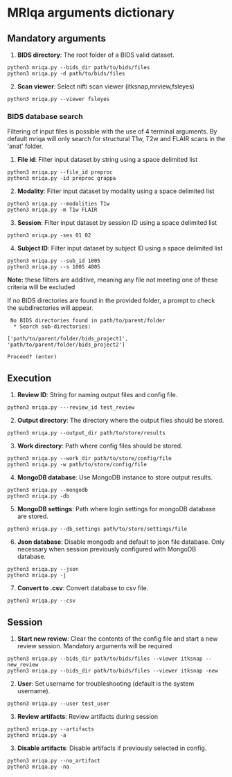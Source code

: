 # MRIqa arguments dictionary

## Mandatory arguments

1. **BIDS directory**: The root folder of a BIDS valid dataset.
```
python3 mriqa.py --bids_dir path/to/bids/files
python3 mriqa.py -d path/to/bids/files
```
2. **Scan viewer**: Select nifti scan viewer (itksnap,mrview,fsleyes)
```
python3 mriqa.py --viewer fsleyes
```

### BIDS database search
Filtering of input files is possible with the use of 4 terminal arguments. By default mriqa will only search for structural T1w, T2w and FLAIR scans in the 'anat' folder.


1. **File id**: Filter input dataset by string using a space delimited list
```
python3 mriqa.py --file_id preproc
python3 mriqa.py -id preproc grappa
```
2. **Modality**: Filter input dataset by modality using a space delimited list
```
python3 mriqa.py --modalities T1w
python3 mriqa.py -m T1w FLAIR
```
3. **Session**: Filter input dataset by session ID using a space delimited list
```
python3 mriqa.py -ses 01 02
```
4. **Subject ID**: Filter input dataset by subject ID using a space delimited list
```
python3 mriqa.py --sub_id 1005
python3 mriqa.py --s 1005 4005
```  

**Note:** these filters are additive, meaning any file not meeting one of these criteria will be excluded

If no BIDS directories are found in the provided folder, a prompt to check the subdirectories will appear. 


```
 No BIDS directories found in path/to/parent/folder
  * Search sub-directories:

['path/to/parent/folder/bids_project1', 'path/to/parent/folder/bids_project2']

Proceed? (enter)

```

## Execution 

1. **Review ID**: String for naming output files and config file.
```
python3 mriqa.py ---review_id test_review
```
2. **Output directory**: The directory where the output files should be stored.
```
python3 mriqa.py --output_dir path/to/store/results
```
3. **Work directory**: Path where config files should be stored.
```
python3 mriqa.py --work_dir path/to/store/config/file
python3 mriqa.py -w path/to/store/config/file
```
4. **MongoDB database**: Use MongoDB instance to store output results.
```
python3 mriqa.py --mongodb
python3 mriqa.py -db

```
5. **MongoDB settings**: Path where login settings for mongoDB database are stored.
```
python3 mriqa.py --db_settings path/to/store/settings/file
```
6. **Json database**: Disable mongodb and default to json file database. Only necessary when session previously configured with MongoDB database.
```
python3 mriqa.py --json
python3 mriqa.py -j
```
7. **Convert to .csv**: Convert database to csv file.
```
python3 mriqa.py --csv
```

## Session 

1. **Start new review**: Clear the contents of the config file and start a new review session. Mandatory arguments will be required
```
python3 mriqa.py --bids_dir path/to/bids/files --viewer itksnap --new_review
python3 mriqa.py --bids_dir path/to/bids/files --viewer itksnap -new
```
2. **User**: Set username for troubleshooting (default is the system username).
```
python3 mriqa.py --user test_user
```
3. **Review artifacts**: Review artifacts during session
```
python3 mriqa.py --artifacts
python3 mriqa.py -a

```
3. **Disable artifacts**: Disable artifacts if previously selected in config.
```
python3 mriqa.py --no_artifact
python3 mriqa.py -na

```
